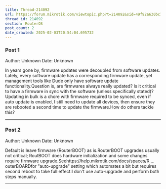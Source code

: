 ```yaml
---
title: Thread-214092
url: https://forum.mikrotik.com/viewtopic.php?t=214092&sid=49f92a630bc7970d8ca50523be880e8f
thread_id: 214092
section: RouterOS
post_count: 2
date_crawled: 2025-02-03T20:54:04.695732
---
```


### Post 1
Author: Unknown
Date: Unknown

In years gone by, firmware updates were decoupled from software updates. Lately, every software update has a corresponding firmware update, yet management tools like Dude only have software update functionality.Question is, are firmwares always really updated? Is it critical to have a firmware in sync with the software (unless specifically stated)?Updating in bulk is a chore with firmware required to be synced, even if auto update is enabled, I still need to update all devices, then ensure they are rebooted a second time to update the firmware.How do others tackle this?

---
### Post 2
Author: Unknown
Date: Unknown

Default is leave firmware (RouterBOOT) as is.RouterBOOT upgrades usually not critical; RoutBOOT does hardware initialization and some changes require firmware upgrade.Seehttps://help.mikrotik.com/docs/spaces/R ... outerBOARDfor "auto-upgrade" setting which automates a bit but requires second reboot to take full effect.I don't use auto-upgrade and perform both steps manually.

---
